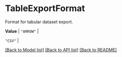 # TableExportFormat

Format for tabular dataset export.


**Value** |
`"ARROW"` |

`"CSV"` |



[[Back to Model list]](../../README.md#documentation-for-models) [[Back to API list]](../../README.md#documentation-for-api-endpoints) [[Back to README]](../../README.md)
